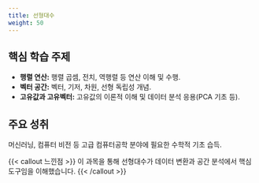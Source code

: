 ```yaml
---
title: 선형대수
weight: 50
---
```


## 핵심 학습 주제

* **행렬 연산:** 행렬 곱셈, 전치, 역행렬 등 연산 이해 및 수행.
* **벡터 공간:** 벡터, 기저, 차원, 선형 독립성 개념.
* **고유값과 고유벡터:** 고유값의 이론적 이해 및 데이터 분석 응용(PCA 기초 등).

## 주요 성취

머신러닝, 컴퓨터 비전 등 고급 컴퓨터공학 분야에 필요한 수학적 기초 습득.

{{< callout 느낀점 >}}
이 과목을 통해 선형대수가 데이터 변환과 공간 분석에서 핵심 도구임을 이해했습니다.
{{< /callout >}}
